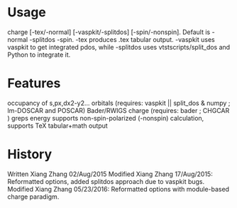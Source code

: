 # Usage
charge [-tex/-normal] [-vaspkit/-splitdos] [-spin/-nonspin]. Default is -normal -splitdos -spin.
-tex produces .tex tabular output. -vaspkit uses vaspkit to get integrated pdos, while -splitdos uses vtstscripts/split_dos and Python to integrate it.

# Features
occupancy of s,px,dx2-y2... orbitals (requires: vaspkit || split_dos & numpy ; lm-DOSCAR and POSCAR)
Bader/RWIGS charge (requires: bader ; CHGCAR )
greps energy
supports non-spin-polarized (-nonspin) calculation, supports TeX tabular+math output

# History
Written Xiang Zhang 02/Aug/2015
Modified Xiang Zhang 17/Aug/2015: Reformatted options, added splitdos approach due to vaspkit bugs.
Modified Xiang Zhang 05/23/2016: Reformatted options with module-based charge paradigm.

